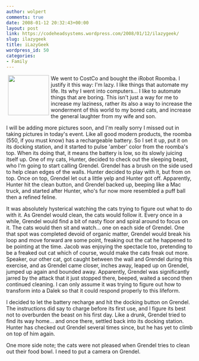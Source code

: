 ```yaml
---
author: wolpert
comments: true
date: 2008-01-12 20:32:43+00:00
layout: post
link: https://codeheadsystems.wordpress.com/2008/01/12/ilazygeek/
slug: ilazygeek
title: iLazyGeek
wordpress_id: 50
categories:
- Family
---
```


<!-- s9ymdb:70 --><img width="110" height="108" style="float: left; border: 0px; padding-left: 5px; padding-right: 5px;" src="/blog/uploads/irobot-roomba-560.serendipityThumb.jpg" alt="" />We went to CostCo and bought the iRobot Roomba. I justify it this way: I'm lazy. I like things that automate my life. Its why I went into computers... I like to automate things that are boring. This isn't just a way for me to increase my laziness, rather its also a way to increase the wonderment of this world to my bored cats, and increase the general laughter from my wife and son.

I will be adding more pictures soon, and I'm really sorry I missed out in taking pictures in today's event. Like all good modern products, the roomba (550, if you must know) has a rechargeable battery. So I set it up, put it on its docking station, and it started to pulse 'amber' color from the roomba's top. When its doing that, it means the battery is low, so its slowly juicing itself up. One of my cats, Hunter, decided to check out the sleeping beast, who I'm going to start calling Grendel. Grendel has a brush on the side used to help clean edges of the walls. Hunter decided to play with it, but from on top. Once on top, Grendel let out a little yelp and Hunter got off. Apparently, Hunter hit the clean button, and Grendel backed up, beeping like a Mac truck, and started after Hunter, who's fur now more resembled a puff ball then a refined feline.

It was absolutely hysterical watching the cats trying to figure out what to do with it. As Grendel would clean, the cats would follow it. Every once in a while, Grendel would find a bit of nasty floor and spiral around to focus on it. The cats would then sit and watch... one on each side of Grendel. One that spot was completed devoid of organic matter, Grendel would break his loop and move forward are some point, freaking out the cat he happened to be pointing at the time. Jacob was enjoying the spectacle too, pretending to be a freaked out cat which of course, would make the cats freak out more. Speaker, our other cat, got caught between the wall and Grendel during this exercise, and as Grendel came closer, inches away, leaped up on Grendel, jumped up again and bounded away. Apparently, Grendel was significantly jarred by the attack that it just stopped there, beeped, waited a second then continued cleaning. I can only assume it was trying to figure out how to transform into a Dalek so that it could respond properly to this lifeform.

I decided to let the battery recharge and hit the docking button on Grendel. The instructions did say to charge before its first use, and I figure its best not to overburden the beast on his first day. Like a drunk, Grendel tried to find its way home... and once there, settled back into its docking station. Hunter has checked out Grendel several times since, but he has yet to climb on top of him again.

One more side note; the cats were not pleased when Grendel tries to clean out their food bowl. I need to put a camera on Grendel.
